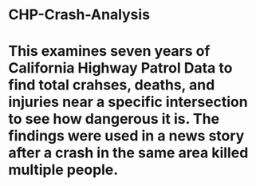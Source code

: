 # CHP-Crash-Analysis
# This examines seven years of California Highway Patrol Data to find total crahses, deaths, and injuries near a specific intersection to see how dangerous it is. The findings were used in a news story after a crash in the same area killed multiple people.
